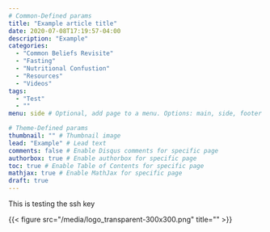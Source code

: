 ```yaml
---
# Common-Defined params
title: "Example article title"
date: 2020-07-08T17:19:57-04:00
description: "Example"
categories:
  - "Common Beliefs Revisite"
  - "Fasting"
  - "Nutritional Confustion"
  - "Resources"
  - "Videos"
tags:
  - "Test"
  - ""
menu: side # Optional, add page to a menu. Options: main, side, footer

# Theme-Defined params
thumbnail: "" # Thumbnail image
lead: "Example" # Lead text
comments: false # Enable Disqus comments for specific page
authorbox: true # Enable authorbox for specific page
toc: true # Enable Table of Contents for specific page
mathjax: true # Enable MathJax for specific page
draft: true
---
```





This is testing the ssh key





{{< figure src="/media/logo_transparent-300x300.png" title="" >}}
